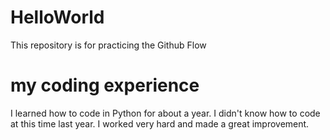 # HelloWorld
This repository is for practicing the Github Flow
# my coding experience
I learned how to code in Python for about a year. I didn't know how to code at this time last year. I worked very hard and made a great improvement. 
